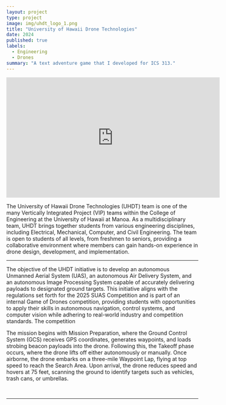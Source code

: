 ```yaml
---
layout: project
type: project
image: img/uhdt_logo_1.png
title: "University of Hawaii Drone Technologies"
date: 2024
published: true
labels:
  - Engineering
  - Drones
summary: "A text adventure game that I developed for ICS 313."
---
```


<iframe width="560" height="315" src="https://www.youtube.com/embed/Ff6pcmQL3Yw?si=dQCnSHlVUW-q0Qq4" title="YouTube video player" frameborder="0" allow="accelerometer; autoplay; clipboard-write; encrypted-media; gyroscope; picture-in-picture; web-share" referrerpolicy="strict-origin-when-cross-origin" allowfullscreen></iframe>

  The University of Hawaii Drone Technologies (UHDT) team is one of the many Vertically Integrated Project (VIP) teams within the College of Engineering at the University of Hawaii at Manoa. As a multidisciplinary team, UHDT brings together students from various engineering disciplines, including Electrical, Mechanical, Computer, and Civil Engineering. The team is open to students of all levels, from freshmen to seniors, providing a collaborative environment where members can gain hands-on experience in drone design, development, and implementation.

<hr>
  The objective of the UHDT initiative is to develop an autonomous Unmanned Aerial System (UAS), an autonomous Air Delivery System, and an autonomous Image Processing System capable of accurately delivering payloads to designated ground targets.  This initiative aligns with the regulations set forth for the 2025 SUAS Competition and is part of an internal Game of Drones competition, providing students with opportunities to apply their skills in autonomous navigation, control systems, and computer vision while adhering to real-world industry and competition standards. The competition 
  
  The mission begins with Mission Preparation, where the Ground Control System (GCS) receives GPS coordinates, generates waypoints, and loads strobing beacon payloads into the drone. Following this, the Takeoff phase occurs, where the drone lifts off either autonomously or manually. Once airborne, the drone embarks on a three-mile Waypoint Lap, flying at top speed to reach the Search Area. Upon arrival, the drone reduces speed and hovers at 75 feet, scanning the ground to identify targets such as vehicles, trash cans, or umbrellas.
<pre>

</pre>

<hr>

